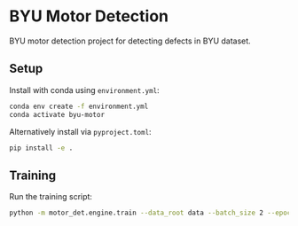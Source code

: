 # BYU Motor Detection

BYU motor detection project for detecting defects in BYU dataset.

## Setup

Install with conda using `environment.yml`:

```bash
conda env create -f environment.yml
conda activate byu-motor
```

Alternatively install via `pyproject.toml`:

```bash
pip install -e .
```

## Training

Run the training script:

```bash
python -m motor_det.engine.train --data_root data --batch_size 2 --epochs 10 --lr 3e-4
```
